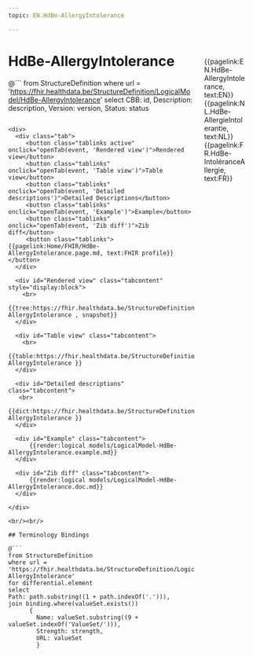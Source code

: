 ```yaml
---
topic: EN.HdBe-AllergyIntolerance

---
```


<div style="float:right;width:85px;padding:10px;margin:10">
<p>{{pagelink:EN.HdBe-AllergyIntolerance, text:EN}}  {{pagelink:NL.HdBe-AllergieIntolerantie, text:NL}}  {{pagelink:FR.HdBe-IntoléranceAllergie, text:FR}}<p>
</div>

# HdBe-AllergyIntolerance



@```
from StructureDefinition
where url = 'https://fhir.healthdata.be/StructureDefinition/LogicalModel/HdBe-AllergyIntolerance'
select 
CBB: id,
Description: description, 
Version: version,
Status: status
```

<div>
  <div class="tab">
     <button class="tablinks active" onclick="openTab(event, 'Rendered view')">Rendered view</button>
     <button class="tablinks" onclick="openTab(event, 'Table view')">Table view</button>
     <button class="tablinks" onclick="openTab(event, 'Detailed descriptions')">Detailed Descriptions</button>
     <button class="tablinks" onclick="openTab(event, 'Example')">Example</button>
     <button class="tablinks" onclick="openTab(event, 'Zib diff')">Zib diff</button>
     <button class="tablinks">{{pagelink:Home/FHIR/HdBe-AllergyIntolerance.page.md, text:FHIR profile}}</button>
  </div>

  <div id="Rendered view" class="tabcontent" style="display:block">
    <br>
      {{tree:https://fhir.healthdata.be/StructureDefinition/LogicalModel/HdBe-AllergyIntolerance , snapshot}}
  </div>

  <div id="Table view" class="tabcontent">
    <br>
      {{table:https://fhir.healthdata.be/StructureDefinition/LogicalModel/HdBe-AllergyIntolerance }}
  </div>

  <div id="Detailed descriptions" class="tabcontent">
   <br>
      {{dict:https://fhir.healthdata.be/StructureDefinition/LogicalModel/HdBe-AllergyIntolerance }}
  </div>

  <div id="Example" class="tabcontent">
      {{render:logical models/LogicalModel-HdBe-AllergyIntolerance.example.md}}
  </div>

  <div id="Zib diff" class="tabcontent">
      {{render:logical models/LogicalModel-HdBe-AllergyIntolerance.doc.md}}
  </div>

</div>

<br/><br/> 

## Terminology Bindings

@```
from StructureDefinition
where url = 'https://fhir.healthdata.be/StructureDefinition/LogicalModel/HdBe-AllergyIntolerance'
for differential.element
select
Path: path.substring((1 + path.indexOf('.'))),
join binding.where(valueSet.exists())
      { 
        Name: valueSet.substring((9 + valueSet.indexOf('ValueSet/'))),
        Strength: strength,
        URL: valueSet
        }
```  